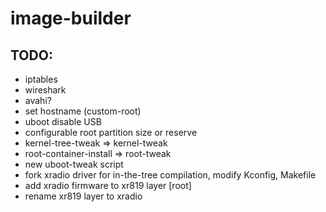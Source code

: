 # image-builder

## TODO:
- iptables
- wireshark
- avahi?
- set hostname (custom-root)
- uboot disable USB
- configurable root partition size or reserve
- kernel-tree-tweak => kernel-tweak
- root-container-install => root-tweak
- new uboot-tweak script
- fork xradio driver for in-the-tree compilation, modify Kconfig, Makefile
- add xradio firmware to xr819 layer [root]
- rename xr819 layer to xradio
